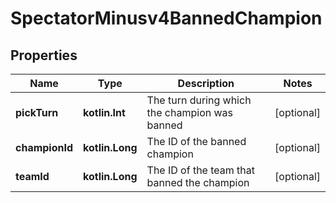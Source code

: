 
# SpectatorMinusv4BannedChampion

## Properties
Name | Type | Description | Notes
------------ | ------------- | ------------- | -------------
**pickTurn** | **kotlin.Int** | The turn during which the champion was banned |  [optional]
**championId** | **kotlin.Long** | The ID of the banned champion |  [optional]
**teamId** | **kotlin.Long** | The ID of the team that banned the champion |  [optional]



